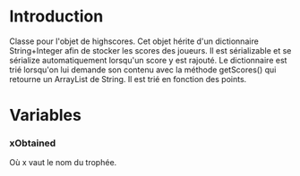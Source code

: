 # Introduction #
Classe pour l'objet de highscores. Cet objet hérite d'un dictionnaire String+Integer afin de stocker les scores des joueurs. Il est sérializable et se sérialize automatiquement lorsqu'un score y est rajouté. Le dictionnaire est trié lorsqu'on lui demande son contenu avec la méthode getScores() qui retourne un ArrayList de String. Il est trié en fonction des points.

# Variables #

### xObtained ###

Où x vaut le nom du trophée.